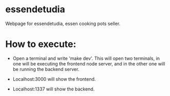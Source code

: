 # essendetudia

Webpage for essendetudia, essen cooking pots seller.

# How to execute:

- Open a terminal and write 'make dev'. This will open two terminals, in one will be executing the frontend node server, and in the other one will be running the backend server.

- Localhost:3000 will show the frontend.
- Localhost:1337 will show the backend.
